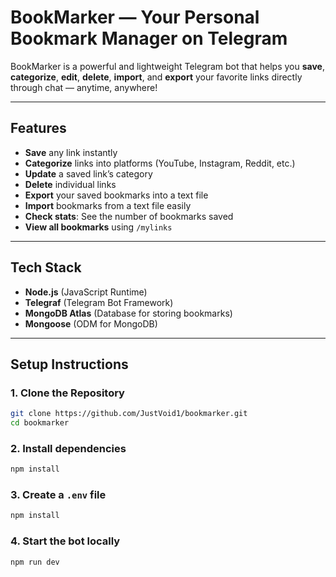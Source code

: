 # BookMarker — Your Personal Bookmark Manager on Telegram

BookMarker is a powerful and lightweight Telegram bot that helps you **save**, **categorize**, **edit**, **delete**, **import**, and **export** your favorite links directly through chat — anytime, anywhere!

---

## Features

- **Save** any link instantly
- **Categorize** links into platforms (YouTube, Instagram, Reddit, etc.)
- **Update** a saved link’s category
- **Delete** individual links
- **Export** your saved bookmarks into a text file
- **Import** bookmarks from a text file easily
- **Check stats**: See the number of bookmarks saved
- **View all bookmarks** using `/mylinks`

---

## Tech Stack

- **Node.js** (JavaScript Runtime)
- **Telegraf** (Telegram Bot Framework)
- **MongoDB Atlas** (Database for storing bookmarks)
- **Mongoose** (ODM for MongoDB)

---

## Setup Instructions

### 1. Clone the Repository

```bash
git clone https://github.com/JustVoid1/bookmarker.git
cd bookmarker
```

### 2. Install dependencies

```bash
npm install
```

### 3. Create a `.env` file

```bash
npm install
```

### 4. Start the bot locally

```bash
npm run dev
```



